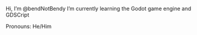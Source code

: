  Hi, I’m @bendNotBendy
 I’m currently learning the Godot game engine and GDSCript

 Pronouns: He/Him


<!---
bendNotBendy/bendNotBendy is a ✨ special ✨ repository because its `README.md` (this file) appears on your GitHub profile.
You can click the Preview link to take a look at your changes.
--->
